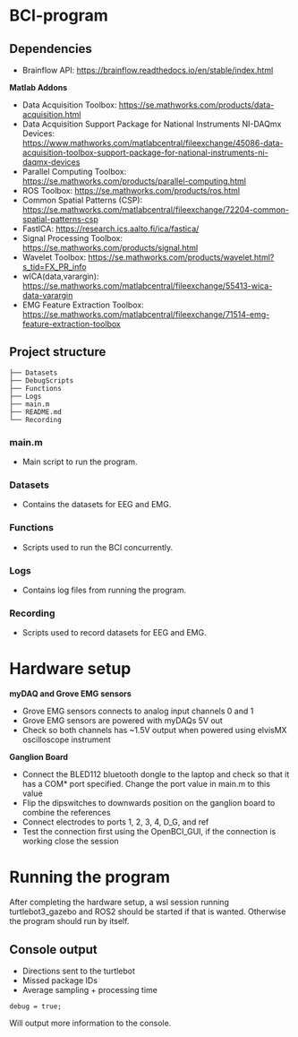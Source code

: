 # BCI-program
## Dependencies
- Brainflow API: https://brainflow.readthedocs.io/en/stable/index.html
  
**Matlab Addons**
- Data Acquisition Toolbox: https://se.mathworks.com/products/data-acquisition.html
- Data Acquisition Support Package for National Instruments NI-DAQmx Devices: https://www.mathworks.com/matlabcentral/fileexchange/45086-data-acquisition-toolbox-support-package-for-national-instruments-ni-daqmx-devices
- Parallel Computing Toolbox: https://se.mathworks.com/products/parallel-computing.html
- ROS Toolbox: https://se.mathworks.com/products/ros.html
- Common Spatial Patterns (CSP): https://se.mathworks.com/matlabcentral/fileexchange/72204-common-spatial-patterns-csp
- FastICA: https://research.ics.aalto.fi/ica/fastica/
- Signal Processing Toolbox: https://se.mathworks.com/products/signal.html
- Wavelet Toolbox: https://se.mathworks.com/products/wavelet.html?s_tid=FX_PR_info
- wICA(data,varargin): https://se.mathworks.com/matlabcentral/fileexchange/55413-wica-data-varargin
- EMG Feature Extraction Toolbox: https://se.mathworks.com/matlabcentral/fileexchange/71514-emg-feature-extraction-toolbox
  

## Project structure
```
├── Datasets
├── DebugScripts
├── Functions
├── Logs
├── main.m
├── README.md
└── Recording
```
### main.m
- Main script to run the program.
### Datasets
- Contains the datasets for EEG and EMG.
### Functions
- Scripts used to run the BCI concurrently.
### Logs
- Contains log files from running the program.
### Recording
- Scripts used to record datasets for EEG and EMG.

# Hardware setup
**myDAQ and Grove EMG sensors**
- Grove EMG sensors connects to analog input channels 0 and 1
- Grove EMG sensors are powered with myDAQs 5V out
- Check so both channels has ~1.5V output when powered using elvisMX oscilloscope instrument

**Ganglion Board**
- Connect the BLED112 bluetooth dongle to the laptop and check so that it has a COM* port specified. Change the port value in main.m to this value
- Flip the dipswitches to downwards position on the ganglion board to combine the references
- Connect electrodes to ports 1, 2, 3, 4, D_G, and ref
- Test the connection first using the OpenBCI_GUI, if the connection is working close the session
# Running the program
After completing the hardware setup, a wsl session running turtlebot3_gazebo and ROS2 should be started if that is wanted. Otherwise the program should run by itself.
## Console output
- Directions sent to the turtlebot
- Missed package IDs
- Average sampling + processing time
```
debug = true;
```
Will output more information to the console.
